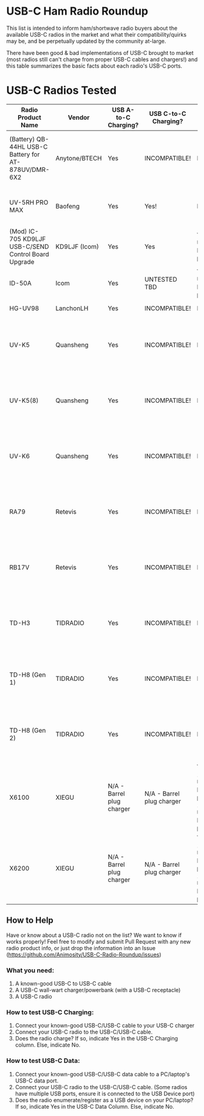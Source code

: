 
# USB-C Ham Radio Roundup

This list is intended to inform ham/shortwave radio buyers about the available USB-C radios in the market and what their compatibility/quirks may be, and be perpetually updated by the community at-large.

There have been good & bad implementations of USB-C brought to market (most radios still can't charge from proper USB-C cables and chargers!) and this table summarizes the basic facts about each radio's USB-C ports. 

# USB-C Radios Tested
| Radio Product Name                                   | Vendor        | USB A-to-C Charging?                 | USB C-to-C Charging? | USB-C Data?                                     | Notes                                                                                                           |                 Reference/Source                           |
|-|-|-|-|-|-|-|
| (Battery) QB-44HL USB-C Battery for AT-878UV/DMR-6X2 | Anytone/BTECH | Yes                                  | INCOMPATIBLE!        | No                                              | Naughty! No USB-C Sink resistors, INCOMPATIBLE with USB-C cables and chargers.                                  | Tested by wojo @ HRCC Discord                    |          |
| UV-5RH PRO MAX                                       | Baofeng       | Yes                                  | Yes!                 | No                                              | Nice! This radio works correctly. Battery model# BL-5RH.                                                        | Tested by VK3PGO                                 |          |
| (Mod) IC-705 KD9LJF USB-C/SEND Control Board Upgrade | KD9LJF (Icom) | Yes                                  | Yes                  | Yes - USB2 Device port.                         | Nice! COMPATIBLE with USB-C cables and chargers.                                                                | User Manual reference only                       |          |
| ID-50A                                               | Icom          | Yes | UNTESTED TBD         | Yes - USB2 Device port.                         | UNTESTED with USB-C to USB-C cables.                                                                            | User Manual reference only                       |          |
| HG-UV98                                              | LanchonLH     | Yes                                  | INCOMPATIBLE!        | No        | No UNTESTED TBD                                                                                                 | UNTESTED                                         | UNTESTED |
| UV-K5                                                | Quansheng     | Yes                                  | INCOMPATIBLE!        | No                                              | Naughty! No USB-C Sink resistors, INCOMPATIBLE with USB-C cables and chargers.                                  | Tested by KK7LXU                                 |          |
| UV-K5(8)                                             | Quansheng     | Yes | INCOMPATIBLE!        | No                                              | Naughty! No USB-C Sink resistors, INCOMPATIBLE with USB-C cables and chargers.                                  | Inferred by design similarity to Quansheng UV-K5 |          |
| UV-K6                                                | Quansheng     | Yes | INCOMPATIBLE!        | No                                              | Naughty! No USB-C Sink resistors, INCOMPATIBLE with USB-C cables and chargers.                                  | Inferred by design similarity to Quansheng UV-K5 |          |
| RA79                                                 | Retevis       | Yes | INCOMPATIBLE!        | No                                              | Naughty! No USB-C Sink resistors, INCOMPATIBLE with USB-C cables and chargers.                                  | Inferred by design similarity to Quansheng UV-K5 |          |
| RB17V                                                | Retevis       | Yes | INCOMPATIBLE!        | No                                              | Naughty! No USB-C Sink resistors, INCOMPATIBLE with USB-C cables and chargers.                                  | Tested by KJ6LNN                                 |          |
| TD-H3                                                | TIDRADIO      | Yes | INCOMPATIBLE!        | No                                              | Naughty! No USB-C Sink resistors, INCOMPATIBLE with USB-C cables and chargers.                                  | Tested by wojo @ HRCC Discord                    |          |
| TD-H8 (Gen 1)                                        | TIDRADIO      | Yes      | INCOMPATIBLE!        | No                                              | Naughty! No USB-C Sink resistors, INCOMPATIBLE with USB-C cables and chargers.                                  | Tested by KK7LXU                                 |          |
| TD-H8 (Gen 2)                                        | TIDRADIO      |Yes      | INCOMPATIBLE!        | No                                              | Naughty! No USB-C Sink resistors, INCOMPATIBLE with USB-C cables and chargers.                                  | Tested by KK7LXU                                 |          |
| X6100                                                | XIEGU         | N/A - Barrel plug charger                                  | N/A - Barrel plug charger                 | Yes - 1 USB2 Host port &amp; 1 USB2 Device port | Naughty! USB Device port has no USB-C Sink resistors, INCOMPATIBLE with USB-C cables. USB Host port untested. | Tested by KK7LXU                                 |          |
| X6200                                                | XIEGU         | N/A - Barrel plug charger                                  | N/A - Barrel plug charger                 | Yes - 1 USB2 Host port &amp; 1 USB2 Device port | UNTESTED TBD                                                                                                    | UNTESTED                                         |          |


## How to Help
Have or know about a USB-C radio not on the list? We want to know if works properly! Feel free to modify and submit Pull Request with any new radio product info, or just drop the information into an Issue (https://github.com/Animosity/USB-C-Radio-Roundup/issues)

### What you need:
1) A known-good USB-C to USB-C cable
2) A USB-C wall-wart charger/powerbank (with a USB-C receptacle)
3) A USB-C radio

### How to test USB-C Charging:
1) Connect your known-good USB-C/USB-C  cable to your USB-C charger
2) Connect your USB-C radio to the USB-C/USB-C cable.
3) Does the radio charge? If so, indicate Yes in the USB-C Charging column. Else, indicate No.

### How to test USB-C Data:
1) Connect your known-good USB-C/USB-C data cable to a PC/laptop's USB-C data port.
2) Connect your USB-C radio to the USB-C/USB-C cable. (Some radios have multiple USB ports, ensure it is connected to the USB Device port)
3) Does the radio enumerate/register as a USB device on your PC/laptop? If so, indicate Yes in the USB-C Data Column. Else, indicate No.

